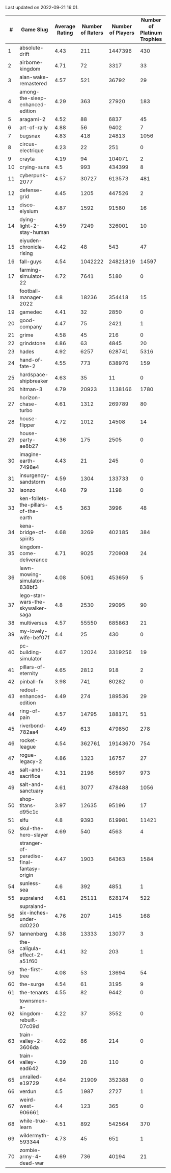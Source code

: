 Last updated on 2022-09-21 16:01.


|#|Game Slug|Average Rating|Number of Raters|Number of Players|Number of Platinum Trophies|Max Rarity (%)|
|---|---|---|---|---|---|---|
|1|absolute-drift|4.43|211|1447396|430|10|
|2|airborne-kingdom|4.71|72|3317|33|54|
|3|alan-wake-remastered|4.57|521|36792|29|3|
|4|among-the-sleep-enhanced-edition|4.29|363|27920|183|45|
|5|aragami-2|4.52|88|6837|45|92|
|6|art-of-rally|4.88|56|9402|7|95|
|7|bugsnax|4.83|418|24813|1056|96|
|8|circus-electrique|4.23|22|251|0|4|
|9|crayta|4.19|94|104071|2|22|
|10|crying-suns|4.5|993|434399|8|65|
|11|cyberpunk-2077|4.57|30727|613573|481|60|
|12|defense-grid|4.45|1205|447526|2|79|
|13|disco-elysium|4.87|1592|91580|16|28|
|14|dying-light-2-stay-human|4.59|7249|326001|10|49|
|15|eiyuden-chronicle-rising|4.42|48|543|47|89|
|16|fall-guys|4.54|1042222|24821819|14597|90|
|17|farming-simulator-22|4.72|7641|5180|0|89|
|18|football-manager-2022|4.8|18236|354418|15|47|
|19|gamedec|4.41|32|2850|0|59|
|20|good-company|4.47|75|2421|1|59|
|21|grime|4.58|45|216|0|93|
|22|grindstone|4.86|63|4845|20|98|
|23|hades|4.92|6257|628741|5316|89|
|24|hand-of-fate-2|4.55|773|638976|159|72|
|25|hardspace-shipbreaker|4.63|35|11|0|55|
|26|hitman-3|4.79|20923|1138166|1780|48|
|27|horizon-chase-turbo|4.61|1312|269789|80|83|
|28|house-flipper|4.72|1012|14508|14|93|
|29|house-party-ae8b27|4.36|175|2505|0|18|
|30|imagine-earth-7498e4|4.43|21|245|0|66|
|31|insurgency-sandstorm|4.59|1304|133733|0|9|
|32|isonzo|4.48|79|1198|0|65|
|33|ken-follets-the-pillars-of-the-earth|4.5|363|3996|48|62|
|34|kena-bridge-of-spirits|4.68|3269|402185|384|94|
|35|kingdom-come-deliverance|4.71|9025|720908|24|30|
|36|lawn-mowing-simulator-838bf3|4.08|5061|453659|5|93|
|37|lego-star-wars-the-skywalker-saga|4.8|2530|29095|90|98|
|38|multiversus|4.57|55550|685863|21|83|
|39|my-lovely-wife-bef07f|4.4|25|430|0|99|
|40|pc-building-simulator|4.67|12024|3319256|19|47|
|41|pillars-of-eternity|4.65|2812|918|2|79|
|42|pinball-fx|3.98|741|80282|0|87|
|43|redout-enhanced-edition|4.49|274|189536|29|40|
|44|ring-of-pain|4.57|14795|188171|51|97|
|45|riverbond-782aa4|4.49|613|479850|278|69|
|46|rocket-league|4.54|362761|19143670|754|74|
|47|rogue-legacy-2|4.86|1323|16757|27|36|
|48|salt-and-sacrifice|4.31|2196|56597|973|91|
|49|salt-and-sanctuary|4.61|3077|478488|1056|83|
|50|shop-titans-d95c1c|3.97|12635|95196|17|99|
|51|sifu|4.8|9393|619981|11421|90|
|52|skul-the-hero-slayer|4.69|540|4563|4|96|
|53|stranger-of-paradise-final-fantasy-origin|4.47|1903|64363|1584|98|
|54|sunless-sea|4.6|392|4851|1|38|
|55|supraland|4.61|25111|628174|522|100|
|56|supraland-six-inches-under-dd0220|4.76|207|1415|168|99|
|57|tannenberg|4.38|13333|13077|3|67|
|58|the-caligula-effect-2-a51f60|4.41|32|203|1|98|
|59|the-first-tree|4.08|53|13694|54|85|
|60|the-surge|4.54|61|3195|9|94|
|61|the-tenants|4.55|82|9442|0|97|
|62|townsmen-a-kingdom-rebuilt-07c09d|4.22|37|3552|0|67|
|63|train-valley-2-3606da|4.02|86|214|0|89|
|64|train-valley-ead642|4.39|28|110|0|79|
|65|unrailed-e19729|4.64|21909|352388|0|38|
|66|verdun|4.5|1987|2727|1|58|
|67|weird-west-906661|4.4|123|365|0|73|
|68|while-true-learn|4.51|892|542564|370|93|
|69|wildermyth-593344|4.73|45|651|1|91|
|70|zombie-army-4-dead-war|4.69|736|40194|21|66|
